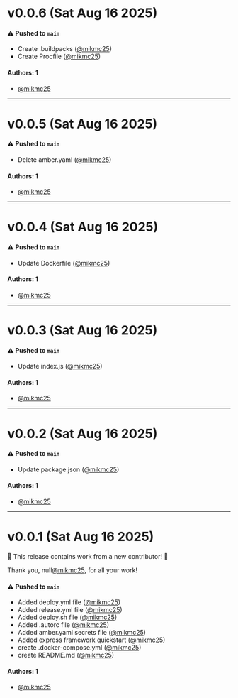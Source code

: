 # v0.0.6 (Sat Aug 16 2025)

#### ⚠️ Pushed to `main`

- Create .buildpacks ([@mikmc25](https://github.com/mikmc25))
- Create Procfile ([@mikmc25](https://github.com/mikmc25))

#### Authors: 1

- [@mikmc25](https://github.com/mikmc25)

---

# v0.0.5 (Sat Aug 16 2025)

#### ⚠️ Pushed to `main`

- Delete amber.yaml ([@mikmc25](https://github.com/mikmc25))

#### Authors: 1

- [@mikmc25](https://github.com/mikmc25)

---

# v0.0.4 (Sat Aug 16 2025)

#### ⚠️ Pushed to `main`

- Update Dockerfile ([@mikmc25](https://github.com/mikmc25))

#### Authors: 1

- [@mikmc25](https://github.com/mikmc25)

---

# v0.0.3 (Sat Aug 16 2025)

#### ⚠️ Pushed to `main`

- Update index.js ([@mikmc25](https://github.com/mikmc25))

#### Authors: 1

- [@mikmc25](https://github.com/mikmc25)

---

# v0.0.2 (Sat Aug 16 2025)

#### ⚠️ Pushed to `main`

- Update package.json ([@mikmc25](https://github.com/mikmc25))

#### Authors: 1

- [@mikmc25](https://github.com/mikmc25)

---

# v0.0.1 (Sat Aug 16 2025)

:tada: This release contains work from a new contributor! :tada:

Thank you, null[@mikmc25](https://github.com/mikmc25), for all your work!

#### ⚠️ Pushed to `main`

- Added deploy.yml file ([@mikmc25](https://github.com/mikmc25))
- Added release.yml file ([@mikmc25](https://github.com/mikmc25))
- Added deploy.sh file ([@mikmc25](https://github.com/mikmc25))
- Added .autorc file ([@mikmc25](https://github.com/mikmc25))
- Added amber.yaml secrets file ([@mikmc25](https://github.com/mikmc25))
- Added express framework quickstart ([@mikmc25](https://github.com/mikmc25))
- create .docker-compose.yml ([@mikmc25](https://github.com/mikmc25))
- create README.md ([@mikmc25](https://github.com/mikmc25))

#### Authors: 1

- [@mikmc25](https://github.com/mikmc25)
